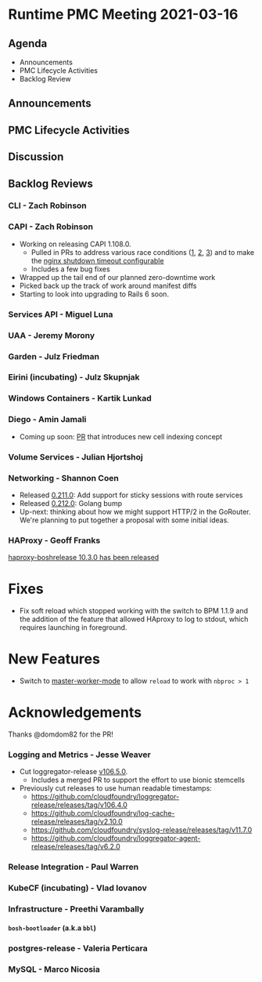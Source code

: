 # Runtime PMC Meeting 2021-03-16

## Agenda

* Announcements
* PMC Lifecycle Activities
* Backlog Review


## Announcements


## PMC Lifecycle Activities


## Discussion



## Backlog Reviews

### CLI - Zach Robinson


### CAPI - Zach Robinson
- Working on releasing CAPI 1.108.0.
  - Pulled in PRs to address various race conditions ([1](https://github.com/cloudfoundry/cloud_controller_ng/pull/1973), [2](https://github.com/cloudfoundry/cloud_controller_ng/pull/2053), [3](https://github.com/cloudfoundry/cloud_controller_ng/pull/2133)) and to make the [nginx shutdown timeout configurable](https://github.com/cloudfoundry/cloud_controller_ng/pull/2138)
  - Includes a few bug fixes
- Wrapped up the tail end of our planned zero-downtime work
- Picked back up the track of work around manifest diffs
- Starting to look into upgrading to Rails 6 soon.


### Services API - Miguel Luna


### UAA - Jeremy Morony


### Garden - Julz Friedman


### Eirini (incubating) - Julz Skupnjak


### Windows Containers - Kartik Lunkad


### Diego - Amin Jamali
- Coming up soon: [PR](https://github.com/cloudfoundry/diego-release/issues/542) that introduces new cell indexing concept

### Volume Services - Julian Hjortshoj


### Networking - Shannon Coen
- Released [0.211.0](https://github.com/cloudfoundry/routing-release/releases/tag/0.211.0): Add support for sticky sessions with route services
- Released [0.212.0](https://github.com/cloudfoundry/routing-release/releases/tag/0.212.0): Golang bump
- Up-next: thinking about how we might support HTTP/2 in the GoRouter. We're planning to put together a proposal with some initial ideas.

### HAProxy - Geoff Franks
[haproxy-boshrelease 10.3.0 has been released](https://github.com/cloudfoundry-incubator/haproxy-boshrelease/releases/tag/v10.3.0)

# Fixes
- Fix soft reload which stopped working with the switch to BPM 1.1.9 and the addition of the feature that allowed HAproxy to log to stdout, which requires launching in foreground.

# New Features
- Switch to [master-worker-mode](https://www.haproxy.com/de/blog/haproxy-process-management/) to allow `reload` to work with `nbproc > 1`

# Acknowledgements

Thanks @domdom82 for the PR!


### Logging and Metrics - Jesse Weaver
* Cut loggregator-release [v106.5.0](https://github.com/cloudfoundry/loggregator-release/releases/tag/v106.5.0).
  * Includes a merged PR to support the effort to use bionic stemcells
* Previously cut releases to use human readable timestamps:
  * https://github.com/cloudfoundry/loggregator-release/releases/tag/v106.4.0
  * https://github.com/cloudfoundry/log-cache-release/releases/tag/v2.10.0
  * https://github.com/cloudfoundry/syslog-release/releases/tag/v11.7.0
  * https://github.com/cloudfoundry/loggregator-agent-release/releases/tag/v6.2.0

### Release Integration - Paul Warren


### KubeCF (incubating) - Vlad Iovanov


### Infrastructure - Preethi Varambally

#### `bosh-bootloader` (a.k.a `bbl`)


### postgres-release - Valeria Perticara


### MySQL - Marco Nicosia
